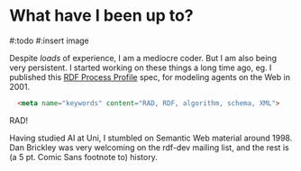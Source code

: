 # What have I been up to?



#:todo #:insert image

Despite *loads* of experience, I am a mediocre coder. But I am also being very persistent. I started working on these things a long time ago, eg. I published this [RDF Process Profile](https://hyperdata.it/xmlns/rpp/2001/) spec, for modeling agents on the Web in 2001.
```html
  <meta name="keywords" content="RAD, RDF, algorithm, schema, XML">
  ```

  RAD!

Having studied AI at Uni, I stumbled on Semantic Web material around 1998. Dan Brickley was very welcoming on the rdf-dev mailing list, and the rest is (a 5 pt. Comic Sans footnote to) history.
